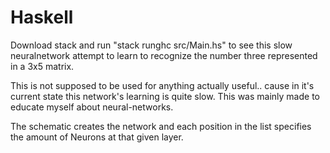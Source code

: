 # Haskell

Download stack and run "stack runghc src/Main.hs" to see this slow neuralnetwork attempt
to learn to recognize the number three represented in a 3x5 matrix. 

This is not supposed to be used for anything actually useful.. cause in it's current state
this network's learning is quite slow. This was mainly made to educate myself about neural-networks.

The schematic creates the network and each position in the list specifies the amount of Neurons at that given layer.

# 
